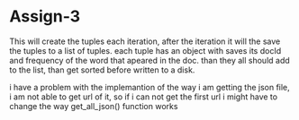 # Assign-3
This will create the tuples each iteration, after the iteration it will the save the tuples to a list of tuples. each tuple has an object with saves its docId and frequency of the word that apeared in the doc. than they all should add to the list, than get sorted before written to a disk.

i have a problem with the implemantion of the way i am getting the json file, i am not able to get url of it, so if i can not get the first url i might have to change the way get_all_json() function works
